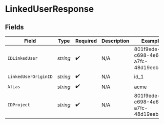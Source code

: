 # LinkedUserResponse


## Fields

| Field                                | Type                                 | Required                             | Description                          | Example                              |
| ------------------------------------ | ------------------------------------ | ------------------------------------ | ------------------------------------ | ------------------------------------ |
| `IDLinkedUser`                       | *string*                             | :heavy_check_mark:                   | N/A                                  | 801f9ede-c698-4e66-a7fc-48d19eebaa4f |
| `LinkedUserOriginID`                 | *string*                             | :heavy_check_mark:                   | N/A                                  | id_1                                 |
| `Alias`                              | *string*                             | :heavy_check_mark:                   | N/A                                  | acme                                 |
| `IDProject`                          | *string*                             | :heavy_check_mark:                   | N/A                                  | 801f9ede-c698-4e66-a7fc-48d19eebaa4f |